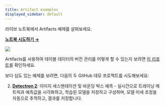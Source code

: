```yaml
---
title: Artifact examples
displayed_sidebar: default
---
```


라이브 노트북에서 Artifacts 예제를 살펴보세요.

[**노트북 시도하기 →**](https://colab.research.google.com/github/wandb/examples/blob/master/colabs/wandb-artifacts/Pipeline_Versioning_with_W%26B_Artifacts.ipynb)

![](/images/artifacts/artifacts_colab_notebook.png)

Artifacts를 사용하여 테이블 데이터의 버전 관리를 어떻게 할 수 있는지 보려면 [이 리포트](http://wandb.me/TBV-Dedup)를 확인하세요.

보다 심도 있는 예제를 보려면, 다음의 두 GitHub 데모 프로젝트를 시도해보세요:

2. [**Detectron 2**](https://github.com/wandb/artifacts-examples/tree/master/detectron2): 이미지 세스멘테이션 및 바운딩 박스 예측 - 실시간으로 트레이닝 메트릭과 예측값을 시각화하고, 학습된 모델을 저장하고 구성하며, 모델 미세 조정을 자동으로 추적하고, 결과를 저장합니다.